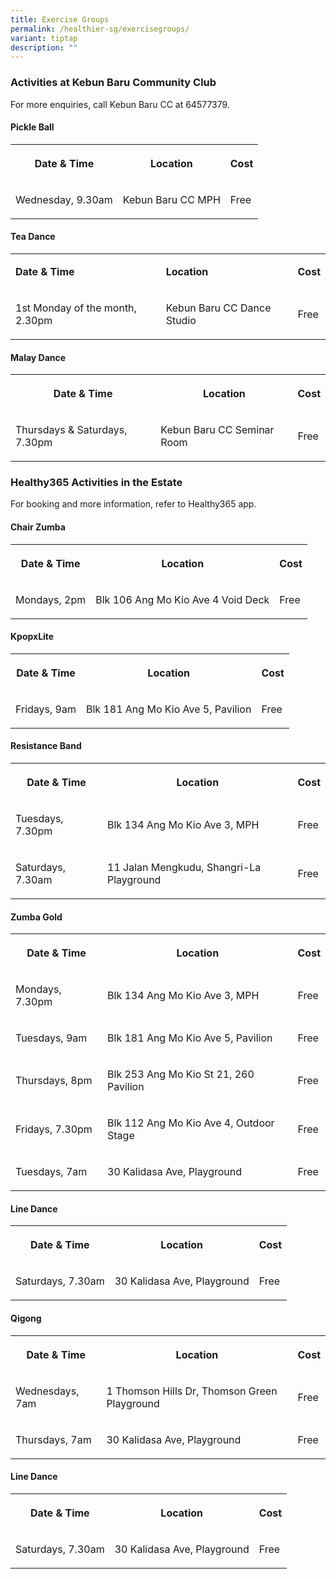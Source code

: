 ```yaml
---
title: Exercise Groups
permalink: /healthier-sg/exercisegroups/
variant: tiptap
description: ""
---
```

<h3><strong>Activities at Kebun Baru Community Club </strong></h3><p>For more enquiries, call Kebun Baru CC at 64577379. </p><h4>Pickle Ball </h4><table><tbody><tr><th rowspan="1" colspan="1"><p>Date &amp; Time</p></th><th rowspan="1" colspan="1"><p>Location</p></th><th rowspan="1" colspan="1"><p>Cost</p></th></tr><tr><td rowspan="1" colspan="1"><p>Wednesday, 9.30am</p></td><td rowspan="1" colspan="1"><p>Kebun Baru CC MPH</p></td><td rowspan="1" colspan="1"><p>Free</p></td></tr></tbody></table><h4>Tea Dance</h4><table><tbody><tr><td rowspan="1" colspan="1"><p><strong>Date &amp; Time</strong></p></td><td rowspan="1" colspan="1"><p><strong>Location</strong></p></td><td rowspan="1" colspan="1"><p><strong>Cost</strong></p></td></tr><tr><td rowspan="1" colspan="1"><p>1st Monday of the month, 2.30pm</p></td><td rowspan="1" colspan="1"><p>Kebun Baru CC Dance Studio</p></td><td rowspan="1" colspan="1"><p>Free</p></td></tr></tbody></table><h4>Malay Dance</h4><table><tbody><tr><th rowspan="1" colspan="1"><p>Date &amp; Time</p></th><th rowspan="1" colspan="1"><p>Location</p></th><th rowspan="1" colspan="1"><p>Cost</p></th></tr><tr><td rowspan="1" colspan="1"><p>Thursdays &amp; Saturdays, 7.30pm</p></td><td rowspan="1" colspan="1"><p>Kebun Baru CC Seminar Room</p></td><td rowspan="1" colspan="1"><p>Free</p></td></tr></tbody></table><h3><strong>Healthy365 Activities in the Estate</strong></h3><p>For booking and more information, refer to Healthy365 app. </p><h4>Chair Zumba</h4><table><tbody><tr><th rowspan="1" colspan="1"><p>Date &amp; Time</p></th><th rowspan="1" colspan="1"><p>Location</p></th><th rowspan="1" colspan="1"><p>Cost</p></th></tr><tr><td rowspan="1" colspan="1"><p>Mondays, 2pm</p></td><td rowspan="1" colspan="1"><p>Blk 106 Ang Mo Kio Ave 4 Void Deck</p></td><td rowspan="1" colspan="1"><p>Free</p></td></tr></tbody></table><h4>KpopxLite</h4><table><tbody><tr><th rowspan="1" colspan="1"><p>Date &amp; Time</p></th><th rowspan="1" colspan="1"><p>Location</p></th><th rowspan="1" colspan="1"><p>Cost</p></th></tr><tr><td rowspan="1" colspan="1"><p>Fridays, 9am</p></td><td rowspan="1" colspan="1"><p>Blk 181 Ang Mo Kio Ave 5, Pavilion</p></td><td rowspan="1" colspan="1"><p>Free</p></td></tr></tbody></table><h4>Resistance Band</h4><table><tbody><tr><th rowspan="1" colspan="1"><p>Date &amp; Time</p></th><th rowspan="1" colspan="1"><p>Location</p></th><th rowspan="1" colspan="1"><p>Cost</p></th></tr><tr><td rowspan="1" colspan="1"><p>Tuesdays, 7.30pm</p></td><td rowspan="1" colspan="1"><p>Blk 134 Ang Mo Kio Ave 3, MPH</p></td><td rowspan="1" colspan="1"><p>Free</p></td></tr><tr><td rowspan="1" colspan="1"><p>Saturdays, 7.30am</p></td><td rowspan="1" colspan="1"><p>11 Jalan Mengkudu, Shangri-La Playground</p></td><td rowspan="1" colspan="1"><p>Free</p></td></tr></tbody></table><h4>Zumba Gold</h4><table><tbody><tr><th rowspan="1" colspan="1"><p>Date &amp; Time</p></th><th rowspan="1" colspan="1"><p>Location</p></th><th rowspan="1" colspan="1"><p>Cost</p></th></tr><tr><td rowspan="1" colspan="1"><p>Mondays, 7.30pm</p></td><td rowspan="1" colspan="1"><p>Blk 134 Ang Mo Kio Ave 3, MPH</p></td><td rowspan="1" colspan="1"><p>Free</p></td></tr><tr><td rowspan="1" colspan="1"><p>Tuesdays, 9am</p></td><td rowspan="1" colspan="1"><p>Blk 181 Ang Mo Kio Ave 5, Pavilion</p></td><td rowspan="1" colspan="1"><p>Free</p></td></tr><tr><td rowspan="1" colspan="1"><p>Thursdays, 8pm</p></td><td rowspan="1" colspan="1"><p>Blk 253 Ang Mo Kio St 21, 260 Pavilion</p></td><td rowspan="1" colspan="1"><p>Free</p></td></tr><tr><td rowspan="1" colspan="1"><p>Fridays, 7.30pm</p></td><td rowspan="1" colspan="1"><p>Blk 112 Ang Mo Kio Ave 4, Outdoor Stage</p></td><td rowspan="1" colspan="1"><p>Free</p></td></tr><tr><td rowspan="1" colspan="1"><p>Tuesdays, 7am</p></td><td rowspan="1" colspan="1"><p>30 Kalidasa Ave, Playground</p></td><td rowspan="1" colspan="1"><p>Free</p></td></tr></tbody></table><h4>Line Dance</h4><table><tbody><tr><th rowspan="1" colspan="1"><p>Date &amp; Time</p></th><th rowspan="1" colspan="1"><p>Location</p></th><th rowspan="1" colspan="1"><p>Cost</p></th></tr><tr><td rowspan="1" colspan="1"><p>Saturdays, 7.30am</p></td><td rowspan="1" colspan="1"><p>30 Kalidasa Ave, Playground</p></td><td rowspan="1" colspan="1"><p>Free</p></td></tr></tbody></table><h4>Qigong</h4><table><tbody><tr><th rowspan="1" colspan="1"><p>Date &amp; Time</p></th><th rowspan="1" colspan="1"><p>Location</p></th><th rowspan="1" colspan="1"><p>Cost</p></th></tr><tr><td rowspan="1" colspan="1"><p>Wednesdays, 7am</p></td><td rowspan="1" colspan="1"><p>1 Thomson Hills Dr, Thomson Green Playground</p></td><td rowspan="1" colspan="1"><p>Free</p></td></tr><tr><td rowspan="1" colspan="1"><p>Thursdays, 7am</p></td><td rowspan="1" colspan="1"><p>30 Kalidasa Ave, Playground</p></td><td rowspan="1" colspan="1"><p>Free</p></td></tr></tbody></table><h4>Line Dance</h4><table><tbody><tr><th rowspan="1" colspan="1"><p>Date &amp; Time</p></th><th rowspan="1" colspan="1"><p>Location</p></th><th rowspan="1" colspan="1"><p>Cost</p></th></tr><tr><td rowspan="1" colspan="1"><p>Saturdays, 7.30am</p></td><td rowspan="1" colspan="1"><p>30 Kalidasa Ave, Playground</p></td><td rowspan="1" colspan="1"><p>Free</p></td></tr></tbody></table><p></p>